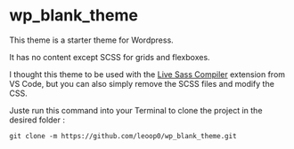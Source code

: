 # wp_blank_theme

This theme is a starter theme for Wordpress.

It has no content except SCSS for grids and flexboxes.

I thought this theme to be used with the [Live Sass Compiler](https://marketplace.visualstudio.com/items?itemName=ritwickdey.live-sass) extension from VS Code, but you can also simply remove the SCSS files and modify the CSS.

Juste run this command into your Terminal to clone the project in the desired folder :

`git clone -m https://github.com/leoop0/wp_blank_theme.git`
